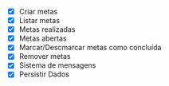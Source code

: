 - [x] Criar metas
- [x] Listar metas
- [x] Metas realizadas
- [x] Metas abertas
- [x] Marcar/Descmarcar metas como concluída
- [x] Remover metas
- [x] Sistema de mensagens
- [x] Persistir Dados